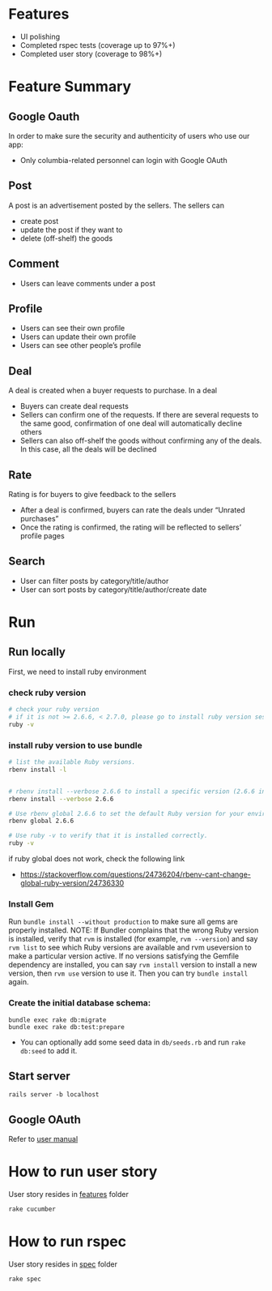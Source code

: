 # Features

- UI polishing
- Completed rspec tests (coverage up to 97%+)
- Completed user story (coverage to 98%+)

# Feature Summary

## Google Oauth

In order to make sure the security and authenticity of users who use our app:

- Only columbia-related personnel can login with Google OAuth

## Post

A post is an advertisement posted by the sellers. The sellers can

- create post
- update the post if they want to
- delete (off-shelf) the goods

## Comment

- Users can leave comments under a post

## Profile

- Users can see their own profile
- Users can update their own profile
- Users can see other people’s profile

## Deal

A deal is created when a buyer requests to purchase. In a deal

- Buyers can create deal requests
- Sellers can confirm one of the requests. If there are several requests to the same good, confirmation of one deal will automatically decline others
- Sellers can also off-shelf the goods without confirming any of the deals. In this case, all the deals will be declined

## Rate

Rating is for buyers to give feedback to the sellers

- After a deal is confirmed, buyers can rate the deals under “Unrated purchases”
- Once the rating is confirmed, the rating will be reflected to sellers’ profile pages

## Search

- User can filter posts by category/title/author
- User can sort posts by category/title/author/create date

# Run

## Run locally

First, we need to install ruby environment

### check ruby version

```sh
# check your ruby version
# if it is not >= 2.6.6, < 2.7.0, please go to install ruby version sesion
ruby -v
```

### install ruby version to use bundle

```sh
# list the available Ruby versions.
rbenv install -l


# rbenv install --verbose 2.6.6 to install a specific version (2.6.6 in this example).
rbenv install --verbose 2.6.6

# Use rbenv global 2.6.6 to set the default Ruby version for your environment.
rbenv global 2.6.6

# Use ruby -v to verify that it is installed correctly.
ruby -v

```

if ruby global does not work, check the following link

- https://stackoverflow.com/questions/24736204/rbenv-cant-change-global-ruby-version/24736330

### Install Gem

Run `bundle install --without production` to make sure all gems are properly installed. NOTE: If Bundler complains that the wrong Ruby version is installed, verify that `rvm` is installed (for example, `rvm --version`) and say `rvm list` to see which Ruby versions are available and rvm useversion to make a particular version active. If no versions satisfying the Gemfile dependency are installed, you can say `rvm install` version to install a new version, then `rvm use` version to use it. Then you can try `bundle install` again.

### Create the initial database schema:

```shell
bundle exec rake db:migrate
bundle exec rake db:test:prepare
```

- You can optionally add some seed data in `db/seeds.rb` and run `rake db:seed` to add it.

## Start server

`rails server -b localhost`

## Google OAuth

Refer to [user manual](manual/google-oauth/README.md)

# How to run user story

User story resides in [features](https://github.com/linxiaow/coms4995-saas-lionslist/tree/main/features) folder

```sh
rake cucumber
```

# How to run rspec

User story resides in [spec](https://github.com/linxiaow/coms4995-saas-lionslist/tree/main/spec) folder

```sh
rake spec
```
